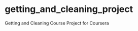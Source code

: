 getting_and_cleaning_project
============================

Getting and Cleaning Course Project for Coursera
